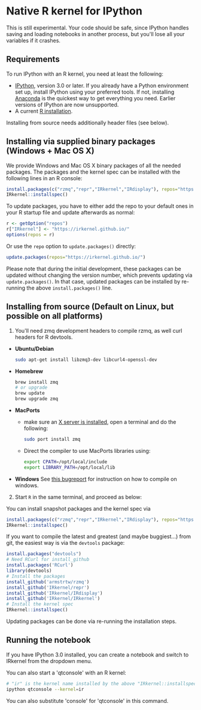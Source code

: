 # Native R kernel for IPython

This is still experimental. Your code should be safe,
since IPython handles saving and loading notebooks in another process, but
you'll lose all your variables if it crashes.

## Requirements

To run IPython with an R kernel, you need at least the following:

* [IPython](http://ipython.org/), version 3.0 or later. If you already have a 
  Python environment set up, install IPython using your preferred tools. If 
  not, installing [Anaconda](http://continuum.io/downloads) is the quickest 
  way to get everything you need. Earlier versions of IPython are now 
  unsupported.
* A current [R installation](http://www.r-project.org/).

Installing from source needs additionally header files (see below).

## Installing via supplied binary packages (Windows + Mac OS X)

We provide Windows and Mac OS X binary packages of all the needed packages. The packages 
and the kernel spec can be installed with the following lines in an R console: 

```r
install.packages(c("rzmq","repr","IRkernel","IRdisplay"), repos="https://irkernel.github.io/")
IRkernel::installspec()
```

To update packages, you have to either add the repo to your default ones in your R startup 
file and update afterwards as normal:

```r
r <- getOption("repos")
r["IRkernel"] <- "https://irkernel.github.io/"
options(repos = r)
```

Or use the `repo` option to `update.packages()` directly:

```r
update.packages(repos="https://irkernel.github.io/")
```

Please note that during the initial development, these packages can be updated
without changing the version number, which prevents updating via `update.packages()`. 
In that case, updated packages can be installed by re-running the above 
`install.packages()` line.

## Installing from source (Default on Linux, but possible on all platforms)

1. You'll need zmq development headers to compile rzmq, as well curl headers
   for R devtools.
  * **Ubuntu/Debian**

    ```bash
    sudo apt-get install libzmq3-dev libcurl4-openssl-dev
    ```

  * **Homebrew**

    ```bash
    brew install zmq
    # or upgrade
    brew update
    brew upgrade zmq
    ```

  * **MacPorts**
    * make sure an [X server is installed](http://xquartz.macosforge.org/),
      open a terminal and do the following:

      ```bash
      sudo port install zmq
      ```

    * Direct the compiler to use MacPorts libraries using:

      ```bash
      export CPATH=/opt/local/include
      export LIBRARY_PATH=/opt/local/lib
      ```
  * **Windows**
    See [this bugreport](https://github.com/IRkernel/IRkernel/issues/54#issuecomment-84467798)
    for instruction on how to compile on windows.

2. Start `R` in the same terminal, and proceed as below:

  You can install snapshot packages and the kernel spec via

  ```r
  install.packages(c("rzmq","repr","IRkernel","IRdisplay"), repos="https://irkernel.github.io/", type="source")
  IRkernel::installspec()
  ```

  If you want to compile the latest and greatest (and maybe buggiest...) from git, 
  the easiest way is via the `devtools` package:

  ```r
  install.packages("devtools")
  # Need RCurl for install_github
  install.packages('RCurl')
  library(devtools)
  # Install the packages
  install_github('armstrtw/rzmq')
  install_github('IRkernel/repr')
  install_github('IRkernel/IRdisplay')
  install_github('IRkernel/IRkernel')
  # Install the kernel spec
  IRkernel::installspec()
  ```

Updating packages can be done via re-running the installation steps.
   
## Running the notebook

If you have IPython 3.0 installed, you can create a notebook and switch to
IRkernel from the dropdown menu. 

You can also start a 'qtconsole' with an R kernel:

```bash
# "ir" is the kernel name installed by the above "IRkernel::installspec()"
ipython qtconsole --kernel=ir
```

You can also substitute 'console' for 'qtconsole' in this command.
